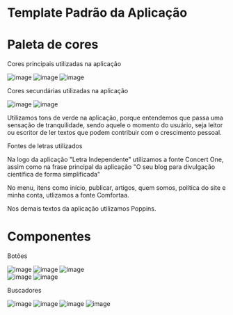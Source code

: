 # Template Padrão da Aplicação

# Paleta de cores

Cores principais utilizadas na aplicação

![image](https://github.com/ICEI-PUC-Minas-PMV-ADS/Letra-Independente/assets/111437215/35a6e8fe-5559-4be8-92a0-5fc93c3a13f9) ![image](https://github.com/ICEI-PUC-Minas-PMV-ADS/Letra-Independente/assets/111437215/4cbfe67c-fb49-4824-b622-a5dee853545b) ![image](https://github.com/ICEI-PUC-Minas-PMV-ADS/Letra-Independente/assets/111437215/0903f4f9-723e-47ba-af86-90cb67abb383)

Cores secundárias utilizadas na aplicação

![image](https://github.com/ICEI-PUC-Minas-PMV-ADS/Letra-Independente/assets/111437215/8a31640d-f208-4ff5-9e99-a9ccc3a2341c) ![image](https://github.com/ICEI-PUC-Minas-PMV-ADS/Letra-Independente/assets/111437215/43356994-bf3d-49e3-a344-a467b45feabe) 


Utilizamos tons de verde na aplicação, porque entendemos que passa uma sensação de tranquilidade, sendo aquele o momento do usuário, seja leitor ou escritor de ler textos que podem contribuir com o crescimento pessoal.

Fontes de letras utilizados

Na logo da aplicação "Letra Independente" utilizamos a fonte Concert One, assim como na frase principal da aplicação "O seu blog para divulgação científica de forma simplificada"

No menu, itens como início, publicar, artigos, quem somos, política do site e minha conta, utlizamos a fonte Comfortaa.

Nos demais textos da aplicação utilizamos Poppins.

# Componentes

Botões

![image](https://github.com/ICEI-PUC-Minas-PMV-ADS/Letra-Independente/assets/111437215/79cc8117-f41f-4b6c-8109-1ad185393cab) 
![image](https://github.com/ICEI-PUC-Minas-PMV-ADS/Letra-Independente/assets/111437215/a94905a7-3c72-4454-99ed-5a5eb1611463)
![image](https://github.com/ICEI-PUC-Minas-PMV-ADS/Letra-Independente/assets/111437215/84f67acb-9b64-4139-8f63-3a00e328ec29)  
![image](https://github.com/ICEI-PUC-Minas-PMV-ADS/Letra-Independente/assets/111437215/a67b555e-0e83-4ed7-b8ff-b60efc91fb5e) 
![image](https://github.com/ICEI-PUC-Minas-PMV-ADS/Letra-Independente/assets/111437215/ab979b2c-6f4d-4116-b7e8-837ff57f60f5)

Buscadores

![image](https://github.com/ICEI-PUC-Minas-PMV-ADS/Letra-Independente/assets/111437215/0c3b39c2-a2c6-47c9-b2e3-a8dac694fb57)
![image](https://github.com/ICEI-PUC-Minas-PMV-ADS/Letra-Independente/assets/111437215/c8b569f6-417f-40e2-94f2-b954c44f5cb2) 
![image](https://github.com/ICEI-PUC-Minas-PMV-ADS/Letra-Independente/assets/111437215/91a03046-8c48-46f6-8e98-0e1375089077)
![image](https://github.com/ICEI-PUC-Minas-PMV-ADS/Letra-Independente/assets/111437215/a7913fc3-8c42-4b42-a500-6c4a4d19692c) 



 


 









